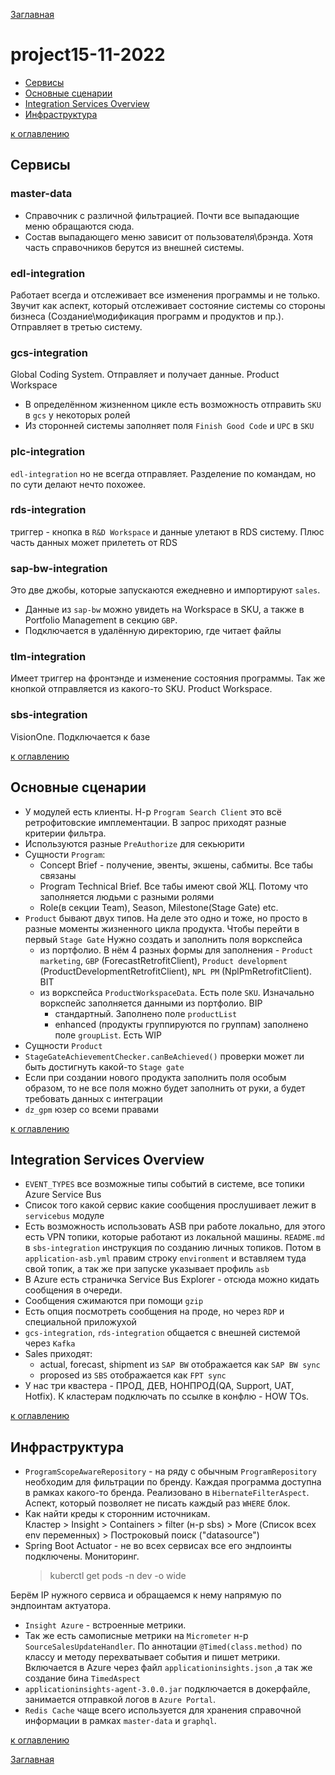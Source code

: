 [Заглавная](README.md)

# project15-11-2022

+ [Сервисы](project15-11-2022.md#Сервисы)
+ [Основные сценарии](project15-11-2022.md#Основные-сценарии)
+ [Integration Services Overview](project15-11-2022.md#Integration-Services-Overview)
+ [Инфраструктура](project15-11-2022.md#Инфраструктура)

[//]: # ([bash1]:img/lang/bashkort/bash1.png)

[к оглавлению](project15-11-2022.md#project15-11-2022)

## Сервисы

###  master-data

- Справочник с различной фильтрацией. Почти все выпадающие меню обращаются сюда.
- Состав выпадающего меню зависит от пользователя\брэнда.
Хотя часть справочников берутся из внешней системы.

### edl-integration

Работает всегда и отслеживает все изменения программы и не только. Звучит как аспект, 
который отслеживает состояние системы со стороны бизнеса (Создание\модификация программ 
и продуктов и пр.). Отправляет в третью систему.

### gcs-integration

Global Coding System. Отправляет и получает данные. Product Workspace
- В определённом жизненном цикле есть возможность отправить `SKU` в `gcs` у некоторых ролей
- Из сторонней системы заполняет поля `Finish Good Code` и `UPC` в `SKU`

### plc-integration

`edl-integration`  но не всегда отправляет. Разделение по командам, 
но по сути делают нечто похожее.

### rds-integration

триггер - кнопка в `R&D Workspace` и данные улетают в RDS систему. 
Плюс часть данных может прилететь от RDS

### sap-bw-integration

Это две джобы, которые запускаются ежедневно и импортируют `sales`.
- Данные из `sap-bw` можно увидеть на Workspace в SKU,
а также в Portfolio Management в секцию `GBP`. 
- Подключается в удалённую директорию, где читает файлы

### tlm-integration

Имеет триггер на фронтэнде и изменение состояния программы. 
Так же кнопкой отправляется из какого-то SKU. Product Workspace.

### sbs-integration

VisionOne. Подключается к базе

[к оглавлению](project15-11-2022.md#project15-11-2022)

## Основные сценарии

- У модулей есть клиенты.
Н-р `Program Search Client` это всё ретрофитовские имплементации.
В запрос приходят разные критерии фильтра.
- Используются разные `PreAuthorize` для секьюрити
- Сущности `Program`:
  - Concept Brief - получение, эвенты, экшены, сабмиты. Все табы связаны
  - Program Technical Brief. Все табы имеют свой ЖЦ. 
  Потому что заполняется людьми с разными ролями
  - Role(в секции Team), Season, Milestone(Stage Gate) etc.
- `Product` бывают двух типов. На деле это одно и тоже, 
но просто в разные моменты жизненного цикла продукта. Чтобы перейти в первый `Stage Gate`
Нужно создать и заполнить поля воркспейса
  - из портфолио. В нём 4 разных формы для заполнения - `Product marketing`, 
  `GBP` (ForecastRetrofitClient), `Product development` (ProductDevelopmentRetrofitClient), 
  `NPL PM` (NplPmRetrofitClient). BIT
  - из воркспейса `ProductWorkspaceData`. Есть поле `SKU`. Изначально воркспейс 
  заполняется данными из портфолио. BIP
    - стандартный. Заполнено поле `productList`
    - enhanced (продукты группируются по группам) заполнено поле `groupList`. Есть WIP
- Сущности `Product`
- `StageGateAchievementChecker.canBeAchieved()` проверки может ли быть 
достигнуть какой-то `Stage gate`
- Если при создании нового продукта заполнить поля особым образом, 
то не все поля можно будет заполнить от руки, а будет требовать данных с интеграции
- `dz_gpm` юзер со всеми правами

[к оглавлению](project15-11-2022.md#project15-11-2022)

## Integration Services Overview

- `EVENT_TYPES` все возможные типы событий в системе, все топики  Azure Service Bus
- Список того какой сервис какие сообщения прослушивает лежит в `servicebus` модуле
- Есть возможность использовать ASB при работе локально, для этого есть VPN топики, 
которые работают из локальной машины. `README.md` в `sbs-integration` инструкция 
по созданию личных топиков. Потом в `application-asb.yml` правим строку `environment` 
и вставляем туда свой топик, а так же при запуске указывает профиль `asb`
- В  Azure есть страничка Service Bus Explorer - отсюда можно кидать сообщения в очереди.
- Сообщения сжимаются при помощи `gzip`
- Есть опция посмотреть сообщения на проде, но через `RDP` и специальной приложухой
- `gcs-integration`, `rds-integration` общается с внешней системой через `Kafka`
- Sales приходят:
  - actual, forecast, shipment из `SAP BW` отображается как `SAP BW sync`
  - proposed из `SBS` отображается как `FPT sync`
- У нас три квастера - ПРОД, ДЕВ, НОНПРОД(QA, Support, UAT, Hotfix). 
К кластерам подключать по ссылке в конфлю - HOW TOs.
  
[к оглавлению](project15-11-2022.md#project15-11-2022)

## Инфраструктура

- `ProgramScopeAwareRepository` - на ряду с обычным `ProgramRepository` необходим для 
фильтрации по бренду. Каждая программа доступна в рамках какого-то бренда. Реализовано в 
`HibernateFilterAspect`. Аспект, который позволяет не писать каждый раз `WHERE` блок.
- Как найти креды к сторонним источникам.  
Кластер > Insight > Containers > filter (н-р sbs) > More (Список всех env переменных) > 
Построковый поиск ("datasource")
- Spring Boot Actuator - не во всех сервисах все его эндпоинты подключены. Мониторинг.
  > kuberctl get pods -n dev -o wide

Берём IP нужного сервиса и обращаемся к нему напрямую по эндпоинтам актуатора.
- `Insight Azure` - встроенные метрики.
- Так же есть самописные метрики на `Micrometer` н-р `SourceSalesUpdateHandler`. 
По аннотации `@Timed(class.method)` по классу и методу перехватывает события и пишет метрики. 
Включается в Azure через файл `applicationinsights.json` ,а так же создание бина `TimedAspect`
- `applicationinsights-agent-3.0.0.jar` подключается в докерфайле, занимается отправкой логов 
в `Azure Portal`.
- `Redis Cache` чаще всего используется для хранения справочной информации 
в рамках `master-data` и `graphql`.

[к оглавлению](project15-11-2022.md#project15-11-2022)

[Заглавная](README.md)
